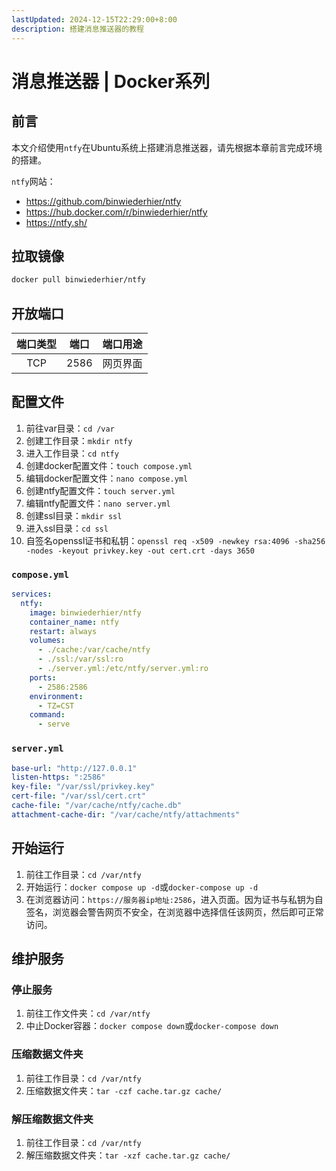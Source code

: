 ```yaml
---
lastUpdated: 2024-12-15T22:29:00+8:00
description: 搭建消息推送器的教程
---
```


# 消息推送器 | Docker系列

## 前言

本文介绍使用`ntfy`在Ubuntu系统上搭建消息推送器，请先根据本章前言完成环境的搭建。

`ntfy`网站：

- <https://github.com/binwiederhier/ntfy>
- <https://hub.docker.com/r/binwiederhier/ntfy>
- <https://ntfy.sh/>

## 拉取镜像

```bash
docker pull binwiederhier/ntfy
```

## 开放端口

| 端口类型 | 端口  | 端口用途 |
| :------: | :---: | :------: |
|   TCP    | 2586  | 网页界面 |

## 配置文件

1. 前往var目录：`cd /var`
2. 创建工作目录：`mkdir ntfy`
3. 进入工作目录：`cd ntfy`
4. 创建docker配置文件：`touch compose.yml`
5. 编辑docker配置文件：`nano compose.yml`
6. 创建ntfy配置文件：`touch server.yml`
7. 编辑ntfy配置文件：`nano server.yml`
8. 创建ssl目录：`mkdir ssl`
9. 进入ssl目录：`cd ssl`
10. 自签名openssl证书和私钥：`openssl req -x509 -newkey rsa:4096 -sha256 -nodes -keyout privkey.key -out cert.crt -days 3650`

### `compose.yml`

```yml
services:
  ntfy:
    image: binwiederhier/ntfy
    container_name: ntfy
    restart: always
    volumes:
      - ./cache:/var/cache/ntfy
      - ./ssl:/var/ssl:ro
      - ./server.yml:/etc/ntfy/server.yml:ro
    ports:
      - 2586:2586
    environment:
      - TZ=CST
    command:
      - serve
```

### `server.yml`

```yml
base-url: "http://127.0.0.1"
listen-https: ":2586"
key-file: "/var/ssl/privkey.key"
cert-file: "/var/ssl/cert.crt"
cache-file: "/var/cache/ntfy/cache.db"
attachment-cache-dir: "/var/cache/ntfy/attachments"
```

## 开始运行

1. 前往工作目录：`cd /var/ntfy`
2. 开始运行：`docker compose up -d`或`docker-compose up -d`
3. 在浏览器访问：`https://服务器ip地址:2586`，进入页面。因为证书与私钥为自签名，浏览器会警告网页不安全，在浏览器中选择信任该网页，然后即可正常访问。

## 维护服务

### 停止服务

1. 前往工作文件夹：`cd /var/ntfy`
2. 中止Docker容器：`docker compose down`或`docker-compose down`

### 压缩数据文件夹

1. 前往工作目录：`cd /var/ntfy`
2. 压缩数据文件夹：`tar -czf cache.tar.gz cache/`

### 解压缩数据文件夹

1. 前往工作目录：`cd /var/ntfy`
2. 解压缩数据文件夹：`tar -xzf cache.tar.gz cache/`
